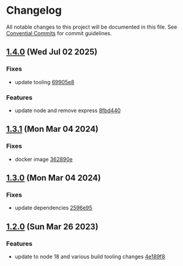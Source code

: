# Changelog

All notable changes to this project will be documented in this file. See [Convential Commits](https://www.conventionalcommits.org/en/v1.0.0/#specification) for commit guidelines.

## [1.4.0](https://github.com/julusian/grafana-github-actions/compare/v1.3.1...v1.4.0) (Wed Jul 02 2025)

### Fixes

- update tooling [69905e8](https://github.com/julusian/grafana-github-actions/commit/69905e8cf65c66149989a3651382f4f6e25623f3)

### Features

- update node and remove express [8fbd440](https://github.com/julusian/grafana-github-actions/commit/8fbd440e2115c5e99b827ac1477490ded1e7d6bb)

## [1.3.1](https://github.com/julusian/grafana-github-actions/compare/v1.3.0...v1.3.1) (Mon Mar 04 2024)

### Fixes

- docker image [362890e](https://github.com/julusian/grafana-github-actions/commit/362890e26b45c775df3cdafd0da321be2a60b713)

## [1.3.0](https://github.com/julusian/grafana-github-actions/compare/v1.2.0...v1.3.0) (Mon Mar 04 2024)

### Fixes

- update dependencies [2596e95](https://github.com/julusian/grafana-github-actions/commit/2596e9552ae0fe1ba33c8b80b91e629957e487d1)

## [1.2.0](https://github.com/julusian/grafana-github-actions/compare/v1.1.0...v1.2.0) (Sun Mar 26 2023)

### Features

- update to node 18 and various build tooling changes [4e189f8](https://github.com/julusian/grafana-github-actions/commit/4e189f8fa61a12543d00a4ba491fae9fdb8aa130)
